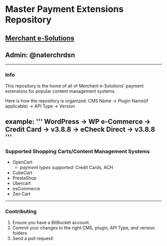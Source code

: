 # Master Payment Extensions Repository 
## [Merchant e-Solutions](http://merchante-solutions.com)
## Admin: @naterchrdsn

----

### Info

This repository is the home of all of Merchant e-Solutions' payment extensions for popular content management systems.

Here is how the repository is organized:
CMS Name -> Plugin Name(if applicable) -> API Type -> Version

example:
'''
WordPress
     -> WP e-Commerce
               -> Credit Card -> v3.8.8
               -> eCheck Direct -> v3.8.8
'''
----

### Supported Shopping Carts/Content Management Systems

* OpenCart
    - *payment types supported:* Credit Cards, ACH
* CubeCart
* PrestaShop
* Ubercart
* osCommerce
* Zen Cart

----

### Contributing

1. Ensure you have a BitBucket account.
2. Commit your changes to the right CMS, plugin, API Type, and version folders
3. Send a pull request!